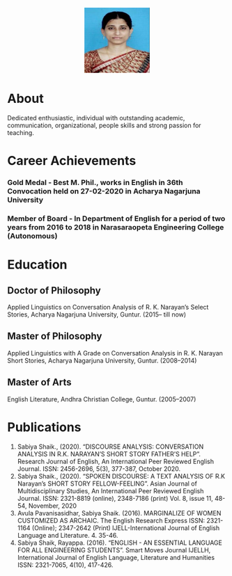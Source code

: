 <p align="center">
  <img width="150" height="150" src="https://github.com/sabiyashaik/Profile/blob/main/picture.jpg">
</p>

# About 
Dedicated enthusiastic, individual with outstanding academic, communication, organizational, people skills and strong passion for teaching.

# Career Achievements
### Gold Medal - Best M. Phil., works in English in 36th Convocation held on 27-02-2020 in Acharya Nagarjuna University
### Member of Board - In Department of English for a period of two years from 2016 to 2018 in Narasaraopeta Engineering College (Autonomous)

# Education
## Doctor of Philosophy
Applied Linguistics on Conversation Analysis of R. K. Narayan’s Select Stories, Acharya Nagarjuna University, Guntur. (2015– till now)

## Master of Philosophy
Applied Linguistics with A Grade on Conversation Analysis in R. K. Narayan Short Stories, Acharya Nagarjuna University, Guntur. (2008–2014)

## Master of Arts
English Literature, Andhra Christian College, Guntur. (2005–2007)

# Publications
1. Sabiya Shaik., (2020). “DISCOURSE ANALYSIS: CONVERSATION ANALYSIS IN R.K. NARAYAN’S SHORT STORY FATHER’S HELP”. Research Journal of English, An International Peer Reviewed
English Journal. ISSN: 2456-2696, 5(3), 377-387, October 2020.
2. Sabiya Shaik., (2020). “SPOKEN DISCOURSE: A TEXT ANALYSIS OF R.K Narayan’s SHORT STORY FELLOW-FEELING”. Asian Journal of Multidisciplinary Studies, An International Peer
Reviewed English Journal. ISSN: 2321-8819 (online), 2348-7186 (print) Vol. 8, issue 11, 48-54, November, 2020
3. Avula Pavanisasidhar, Sabiya Shaik. (2016). MARGINALIZE OF WOMEN CUSTOMIZED AS ARCHAIC. The English Research Express ISSN: 2321-1164 (Online); 2347-2642 (Print)
IJELL-International Journal of English Language and Literature. 4. 35-46.
4. Sabiya Shaik, Rayappa. (2016). “ENGLISH - AN ESSENTIAL LANGUAGE FOR ALL ENGINEERING STUDENTS”. Smart Moves Journal IJELLH, International Journal of English Language,
Literature and Humanities ISSN: 2321-7065, 4(10), 417-426.
